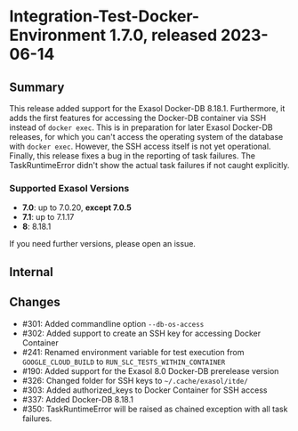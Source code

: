 # Integration-Test-Docker-Environment 1.7.0, released 2023-06-14

## Summary

This release added support for the Exasol Docker-DB 8.18.1. Furthermore, it adds the first features for accessing 
the Docker-DB container via SSH instead of `docker exec`. This is in preparation for later Exasol Docker-DB releases,
for which you can't access the operating system of the database with `docker exec`. However, the SSH access itself 
is not yet operational. Finally, this release fixes a bug in the reporting of task failures. The TaskRuntimeError 
didn't show the actual task failures if not caught explicitly.

### Supported Exasol Versions

* **7.0**: up to 7.0.20, **except 7.0.5**
* **7.1**: up to 7.1.17
* **8**: 8.18.1

If you need further versions, please open an issue.

## Internal

## Changes

* #301: Added commandline option `--db-os-access`
* #302: Added support to create an SSH key for accessing Docker Container
* #241: Renamed environment variable for test execution from `GOOGLE_CLOUD_BUILD` to `RUN_SLC_TESTS_WITHIN_CONTAINER`
* #190: Added support for the Exasol 8.0 Docker-DB prerelease version
* #326: Changed folder for SSH keys to `~/.cache/exasol/itde/`
* #303: Added authorized_keys to Docker Container for SSH access
* #337: Added Docker-DB 8.18.1
* #350: TaskRuntimeError will be raised as chained exception with all task failures.